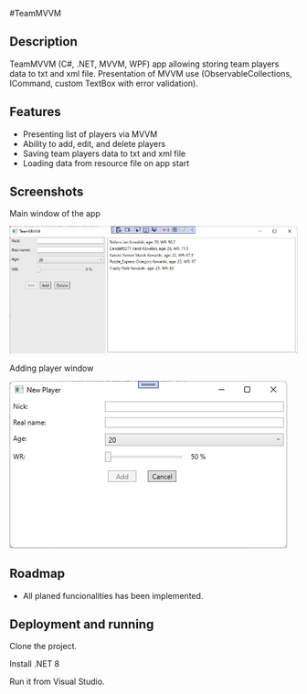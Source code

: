 #TeamMVVM


## Description

TeamMVVM (C#, .NET, MVVM, WPF) app allowing storing team players data to txt and xml file. Presentation of MVVM use (ObservableCollections, ICommand, custom TextBox with error validation).

## Features

- Presenting list of players via MVVM
- Ability to add, edit, and delete players
- Saving team players data to txt and xml file
- Loading data from resource file on app start


## Screenshots

Main window of the app

![Main window](Players/Resources/img/main.jpg)


Adding player window

![Adding new player window](Players/Resources/img/adding.jpg)


## Roadmap

- All planed funcionalities has been implemented.


## Deployment and running

Clone the project.

Install .NET 8

Run it from Visual Studio.
